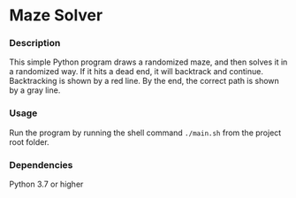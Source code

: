 # Maze Solver

### Description

This simple Python program draws a randomized maze, and then solves it in a randomized way.
If it hits a dead end, it will backtrack and continue. Backtracking is shown by a red line.
By the end, the correct path is shown by a gray line.

### Usage

Run the program by running the shell command `./main.sh` from the project root folder.

### Dependencies

Python 3.7 or higher
